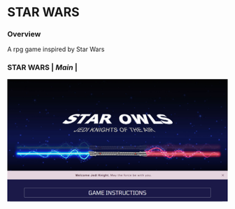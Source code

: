 # STAR WARS
### Overview
A rpg game inspired by Star Wars


### STAR WARS | *Main* |
![Image of lowstock1](/assets/images/starwars.jpg)

